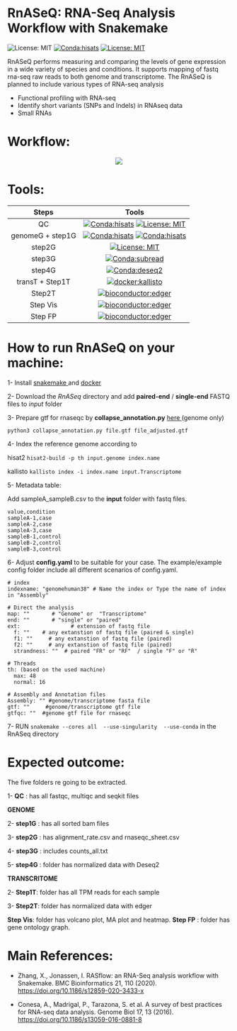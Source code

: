 # RnASeQ: RNA-Seq Analysis Workflow with Snakemake
![License: MIT](https://img.shields.io/badge/ubuntu-20.04.3-green.svg)
[![Conda:hisats](https://img.shields.io/badge/snakemake-v7.14.0-green.svg)](https://snakemake.github.io/)
[![License: MIT](https://img.shields.io/badge/License-MIT-yellow.svg)](https://opensource.org/licenses/MIT)

RnASeQ performs measuring and comparing the levels of gene expression in a wide variety of species and conditions. It supports mapping of fastq rna-seq raw reads  to both genome and transcriptome. The RnASeQ is planned to include various types of RNA-seq analysis

- Functional profiling with RNA-seq
- Identify short variants (SNPs and Indels) in RNAseq data
- Small RNAs

# Workflow:
<p align="center">
  <img  src="https://user-images.githubusercontent.com/66043140/198525715-6033474d-b808-4d24-8721-bb14a53df60b.jpg" >
  </p>


# Tools: 
| Steps | Tools|
| :---:   | :---:  |
| QC |[![Conda:hisats](https://img.shields.io/badge/docker--staphb-multiqc-blue.svg)](https://hub.docker.com/r/staphb/multiqc) [![License: MIT](https://img.shields.io/badge/docker--staphb-fastqc-blue.svg)](https://hub.docker.com/r/staphb/fastqc) |
| genomeG + step1G |[![Conda:hisats](https://img.shields.io/badge/docker--condaforge-mambaforge-blue.svg)](docker://condaforge/mambaforge) [![Conda:hisats](https://img.shields.io/badge/bioconda-Hisat2-important.svg)](https://anaconda.org/bioconda/hisat2)  |
| step2G |[![License: MIT](https://img.shields.io/badge/bioconda-rna--seqc-blue.svg)](https://anaconda.org/bioconda/rna-seqc) |
| step3G |[![Conda:subread](https://img.shields.io/badge/bioconda-subread-critical.svg)](https://anaconda.org/bioconda/subread) |
| step4G | [![Conda:deseq2](https://img.shields.io/badge/bioconductor-deseq2-important.svg)](https://anaconda.org/bioconda/bioconductor-deseq2) |
| transT + Step1T | [![docker:kallisto](https://img.shields.io/badge/docker-kallisto-important.svg)](https://hub.docker.com/r/zlskidmore/kallisto) |
| Step2T  | [![bioconductor:edger](https://img.shields.io/badge/bioconductor-edger-important.svg)](https://anaconda.org/bioconda/bioconductor-edger) |
| Step Vis| [![bioconductor:edger](https://img.shields.io/badge/r-ggplot2-important.svg)](https://anaconda.org/conda-forge/r-ggplot2) |
| Step FP | [![bioconductor:edger](https://img.shields.io/badge/bioconda-gprofiler-important.svg)](https://anaconda.org/bioconda/gprofiler-official) |



 
# How to run RnASeQ on your machine:
1- Install  <a href="https://snakemake.readthedocs.io/en/stable/getting_started/installation.html" target="_blank">snakemake </a> and 
<a href="https://docs.docker.com/engine/install/ubuntu/" target="_blank"> docker </a> 

2- Download the *RnASeq* directory and add **paired-end** / **single-end** FASTQ files to *input* folder

3- Prepare gtf for rnaseqc by **collapse_annotation.py** <a href="https://raw.githubusercontent.com/broadinstitute/gtex-pipeline/master/gene_model/collapse_annotation.py" target="_blank">here </a> (genome only) 

``` python3 collapse_annotation.py file.gtf file_adjusted.gtf ``` 

4- Index the reference genome according to

hisat2
``` hisat2-build -p th input.genome index.name ```

kallisto
``` kallisto index -i index.name input.Transcriptome ```



5- Metadata table: 

Add sampleA_sampleB.csv to the **input** folder with fastq files. 

```
value,condition
sampleA-1,case
sampleA-2,case
sampleA-3,case
sampleB-1,control
sampleB-2,control
sampleB-3,control
```


6- Adjust **config.yaml** to be suitable for your case. 
The example/example config folder include all different scenarios of config.yaml.

```
# index
indexname: "genomehuman38" # Name the index or Type the name of index in "Assembly"

# Direct the analysis
map: ""       # "Genome" or  "Transcriptome" 
end: ""       # "single" or "paired"
ext:                # extension of fastq file
  f: ""    # any extanstion of fastq file (paired & single)
  f1: ""     # any extanstion of fastq file (paired)
  f2: ""     # any extanstion of fastq file (paired)
  strandness: ""  # paired "FR" or "RF"  / single "F" or "R"

# Threads
th: (based on the used machine)
  max: 48 
  normal: 16

# Assembly and Annotation files
Assembly: "" #genome/transcriptome fasta file
gtf: ""     #genome/transcriptome gtf file
gtfqc: ""  #genome gtf file for rnaseqc

```
7-  RUN ``` snakemake --cores all  --use-singularity  --use-conda ``` in the RnASeq directory 

# Expected outcome:

The five folders re going to be extracted.

1- **QC** : has all fastqc, multiqc and seqkit files 

**GENOME**

2- **step1G** : has all sorted bam files

3- **step2G** : has alignment_rate.csv and rnaseqc_sheet.csv

4- **step3G** : includes counts_all.txt 

5- **step4G** : folder has normalized data with Deseq2

**TRANSCRITOME**

2- **Step1T**: folder has all TPM reads for each sample

3- **Step2T**: folder has normalized data with edger

**Step Vis**: folder has volcano plot, MA plot and heatmap.
**Step FP** : folder has gene ontology graph. 


# Main References:

- Zhang, X., Jonassen, I. RASflow: an RNA-Seq analysis workflow with Snakemake. BMC Bioinformatics 21, 110 (2020). https://doi.org/10.1186/s12859-020-3433-x

- Conesa, A., Madrigal, P., Tarazona, S. et al. A survey of best practices for RNA-seq data analysis. Genome Biol 17, 13 (2016). https://doi.org/10.1186/s13059-016-0881-8
